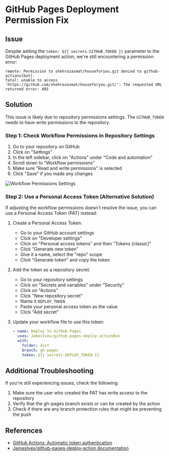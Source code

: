 # GitHub Pages Deployment Permission Fix

## Issue
Despite adding the `token: ${{ secrets.GITHUB_TOKEN }}` parameter to the GitHub Pages deployment action, we're still encountering a permission error:

```
remote: Permission to shehrozasmat/houseforyou.git denied to github-actions[bot].
fatal: unable to access 'https://github.com/shehrozasmat/houseforyou.git/': The requested URL returned error: 403
```

## Solution
This issue is likely due to repository permissions settings. The `GITHUB_TOKEN` needs to have write permissions to the repository.

### Step 1: Check Workflow Permissions in Repository Settings

1. Go to your repository on GitHub
2. Click on "Settings"
3. In the left sidebar, click on "Actions" under "Code and automation"
4. Scroll down to "Workflow permissions"
5. Make sure "Read and write permissions" is selected
6. Click "Save" if you made any changes

![Workflow Permissions Settings](https://docs.github.com/assets/cb-44583/images/help/settings/actions-workflow-permissions.png)

### Step 2: Use a Personal Access Token (Alternative Solution)

If adjusting the workflow permissions doesn't resolve the issue, you can use a Personal Access Token (PAT) instead:

1. Create a Personal Access Token:
   - Go to your GitHub account settings
   - Click on "Developer settings"
   - Click on "Personal access tokens" and then "Tokens (classic)"
   - Click "Generate new token"
   - Give it a name, select the "repo" scope
   - Click "Generate token" and copy the token

2. Add the token as a repository secret:
   - Go to your repository settings
   - Click on "Secrets and variables" under "Security"
   - Click on "Actions"
   - Click "New repository secret"
   - Name it `DEPLOY_TOKEN`
   - Paste your personal access token as the value
   - Click "Add secret"

3. Update your workflow file to use this token:
   ```yaml
   - name: Deploy to GitHub Pages
     uses: JamesIves/github-pages-deploy-action@v4
     with:
       folder: dist
       branch: gh-pages
       token: ${{ secrets.DEPLOY_TOKEN }}
   ```

## Additional Troubleshooting

If you're still experiencing issues, check the following:

1. Make sure the user who created the PAT has write access to the repository
2. Verify that the gh-pages branch exists or can be created by the action
3. Check if there are any branch protection rules that might be preventing the push

## References
- [GitHub Actions: Automatic token authentication](https://docs.github.com/en/actions/security-guides/automatic-token-authentication)
- [JamesIves/github-pages-deploy-action documentation](https://github.com/JamesIves/github-pages-deploy-action)